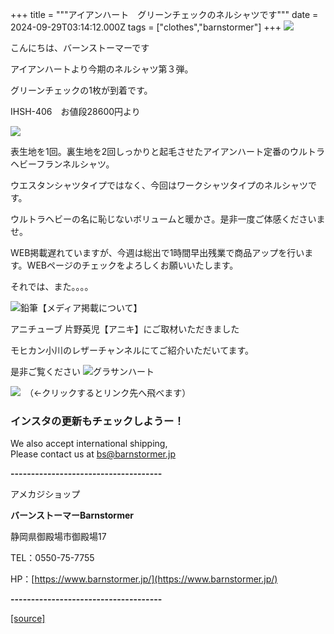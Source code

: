 +++
title = """アイアンハート　グリーンチェックのネルシャツです"""
date = 2024-09-29T03:14:12.000Z
tags = ["clothes","barnstormer"]
+++
[![](https://stat.ameba.jp/user_images/20231023/16/barnstormer-go/b2/03/p/o0420015015354743273.png)](https://ameblo.jp/barnstormer-go/entry-12825670498.html)

こんにちは、バーンストーマーです

アイアンハートより今期のネルシャツ第３弾。

グリーンチェックの1枚が到着です。

IHSH-406　お値段28600円より

[![](https://stat.ameba.jp/user_images/20240929/12/barnstormer-go/70/57/j/o0466070015491873732.jpg)](https://stat.ameba.jp/user_images/20240929/12/barnstormer-go/70/57/j/o0466070015491873732.jpg)

表生地を1回。裏生地を2回しっかりと起毛させたアイアンハート定番のウルトラヘビーフランネルシャツ。

ウエスタンシャツタイプではなく、今回はワークシャツタイプのネルシャツです。

ウルトラヘビーの名に恥じないボリュームと暖かさ。是非一度ご体感くださいませ。

WEB掲載遅れていますが、今週は総出で1時間早出残業で商品アップを行います。WEBページのチェックをよろしくお願いいたします。

それでは、また。。。。

![鉛筆](https://stat100.ameba.jp/blog/ucs/img/char/char3/519.png)【メディア掲載について】

アニチューブ 片野英児【アニキ】にご取材いただきました

モヒカン小川のレザーチャンネルにてご紹介いただいてます。

是非ご覧ください ![グラサンハート](https://stat100.ameba.jp/blog/ucs/img/char/char3/148.png)

[![](https://stat.ameba.jp/user_images/20230412/16/barnstormer-go/6a/23/p/o0108010815269242493.png)](https://www.instagram.com/barnstormer_daily/)　（←クリックするとリンク先へ飛べます）

### インスタの更新もチェックしようー！

We also accept international shipping,  
Please contact us at bs@barnstormer.jp

**\-------------------------------------**

アメカジショップ

**バーンストーマーBarnstormer**

静岡県御殿場市御殿場17

TEL：0550-75-7755

HP：[https://www.barnstormer.jp/](https://www.barnstormer.jp/)

**\-------------------------------------**

[[source]](https://ameblo.jp/barnstormer-go/entry-12869333009.html)
